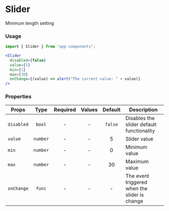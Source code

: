 # Slider

Minimum length setting

### Usage

```js
import { Slider } from "app-components";
```

```jsx
<Slider
  disabled={false}
  value={5}
  min={1}
  max={30}
  onChange={(value) => alert("The current value: " + value)}
/>
```

### Properties

| Props      |   Type   | Required |         Values          | Default | Description                                           |
| ---------- | :------: | :------: | :---------------------: | :-----: | ----------------------------------------------------- |
| `disabled` |  `bool`  |    -     |            -            | `false` | Disables the slider default functionality             |
| `value`    |  `number`  |    -     |            -            | 5 | Slider value                                              |
| `min`      |  `number`  |    -     |            -            | 0 | Minimum value                                             |
| `max`      |  `number`  |    -     |            -            | 30 | Maximum value                                            |
| `onChange` |  `func`    |    -     |            -            | - |  The event triggered when the slider is change            |


